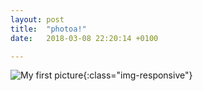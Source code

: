 ```yaml
---
layout: post
title:  "photoa!"
date:   2018-03-08 22:20:14 +0100

---
```

![My first picture](/_images/s.png){:class="img-responsive"}


[jekyll-docs]: https://jekyllrb.com/docs/home
[jekyll-gh]:   https://github.com/jekyll/jekyll
[jekyll-talk]: https://talk.jekyllrb.com/
